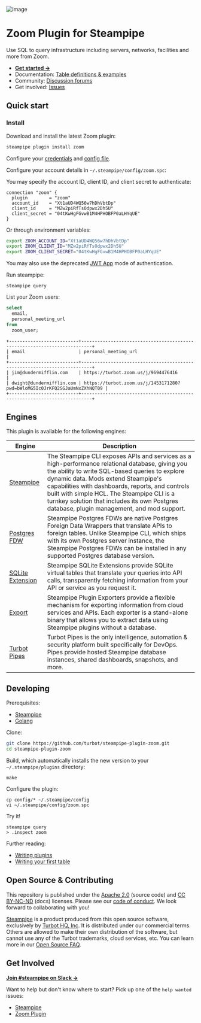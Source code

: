 ![image](https://hub.steampipe.io/images/plugins/turbot/zoom-social-graphic.png)

# Zoom Plugin for Steampipe

Use SQL to query infrastructure including servers, networks, facilities and more from Zoom.

- **[Get started →](https://hub.steampipe.io/plugins/turbot/zoom)**
- Documentation: [Table definitions & examples](https://hub.steampipe.io/plugins/turbot/zoom/tables)
- Community: [Discussion forums](https://github.com/turbot/steampipe/discussions)
- Get involved: [Issues](https://github.com/turbot/steampipe-plugin-zoom/issues)

## Quick start

### Install

Download and install the latest Zoom plugin:

```bash
steampipe plugin install zoom
```

Configure your [credentials](https://hub.steampipe.io/plugins/turbot/zoom#credentials) and [config file](https://hub.steampipe.io/plugins/turbot/zoom#configuration).

Configure your account details in `~/.steampipe/config/zoom.spc`:

You may specify the account ID, client ID, and client secret to authenticate:

```hcl
connection "zoom" {
  plugin        = "zoom"
  account_id    = "Xt1aUD4WQ56w7hDhVbtDp"
  client_id     = "MZw2piRfTsOdpwx2Dh5U"
  client_secret = "04tKwHgFGvwB1M4HPHOBFP0aLHYqUE"
}
```

Or through environment variables:

```sh
export ZOOM_ACCOUNT_ID="Xt1aUD4WQ56w7hDhVbtDp"
export ZOOM_CLIENT_ID="MZw2piRfTsOdpwx2Dh5U"
export ZOOM_CLIENT_SECRET="04tKwHgFGvwB1M4HPHOBFP0aLHYqUE"
```

You may also use the deprecated [JWT App](https://hub.steampipe.io/plugins/turbot/zoom#jwt-application) mode of authentication.

Run steampipe:

```shell
steampipe query
```

List your Zoom users:

```sql
select
  email,
  personal_meeting_url
from
  zoom_user;
```

```
+--------------------------+--------------------------------------------------------------------------+
| email                    | personal_meeting_url                                                     |
+--------------------------+--------------------------------------------------------------------------+
| jim@dundermifflin.com    | https://turbot.zoom.us/j/9694476416                                      |
| dwight@dundermifflin.com | https://turbot.zoom.us/j/1453171280?pwd=bWloMG5Ic0JrKFQ2SGJaUmNxZXhNQT09 |
+--------------------------+--------------------------------------------------------------------------+
```

## Engines

This plugin is available for the following engines:

| Engine        | Description
|---------------|------------------------------------------
| [Steampipe](https://steampipe.io/docs) | The Steampipe CLI exposes APIs and services as a high-performance relational database, giving you the ability to write SQL-based queries to explore dynamic data. Mods extend Steampipe's capabilities with dashboards, reports, and controls built with simple HCL. The Steampipe CLI is a turnkey solution that includes its own Postgres database, plugin management, and mod support.
| [Postgres FDW](https://steampipe.io/docs/steampipe_postgres/overview) | Steampipe Postgres FDWs are native Postgres Foreign Data Wrappers that translate APIs to foreign tables. Unlike Steampipe CLI, which ships with its own Postgres server instance, the Steampipe Postgres FDWs can be installed in any supported Postgres database version.
| [SQLite Extension](https://steampipe.io/docs//steampipe_sqlite/overview) | Steampipe SQLite Extensions provide SQLite virtual tables that translate your queries into API calls, transparently fetching information from your API or service as you request it.
| [Export](https://steampipe.io/docs/steampipe_export/overview) | Steampipe Plugin Exporters provide a flexible mechanism for exporting information from cloud services and APIs. Each exporter is a stand-alone binary that allows you to extract data using Steampipe plugins without a database.
| [Turbot Pipes](https://turbot.com/pipes/docs) | Turbot Pipes is the only intelligence, automation & security platform built specifically for DevOps. Pipes provide hosted Steampipe database instances, shared dashboards, snapshots, and more.

## Developing

Prerequisites:

- [Steampipe](https://steampipe.io/downloads)
- [Golang](https://golang.org/doc/install)

Clone:

```sh
git clone https://github.com/turbot/steampipe-plugin-zoom.git
cd steampipe-plugin-zoom
```

Build, which automatically installs the new version to your `~/.steampipe/plugins` directory:

```
make
```

Configure the plugin:

```
cp config/* ~/.steampipe/config
vi ~/.steampipe/config/zoom.spc
```

Try it!

```
steampipe query
> .inspect zoom
```

Further reading:

- [Writing plugins](https://steampipe.io/docs/develop/writing-plugins)
- [Writing your first table](https://steampipe.io/docs/develop/writing-your-first-table)

## Open Source & Contributing

This repository is published under the [Apache 2.0](https://www.apache.org/licenses/LICENSE-2.0) (source code) and [CC BY-NC-ND](https://creativecommons.org/licenses/by-nc-nd/2.0/) (docs) licenses. Please see our [code of conduct](https://github.com/turbot/.github/blob/main/CODE_OF_CONDUCT.md). We look forward to collaborating with you!

[Steampipe](https://steampipe.io) is a product produced from this open source software, exclusively by [Turbot HQ, Inc](https://turbot.com). It is distributed under our commercial terms. Others are allowed to make their own distribution of the software, but cannot use any of the Turbot trademarks, cloud services, etc. You can learn more in our [Open Source FAQ](https://turbot.com/open-source).

## Get Involved

**[Join #steampipe on Slack →](https://turbot.com/community/join)**

Want to help but don't know where to start? Pick up one of the `help wanted` issues:

- [Steampipe](https://github.com/turbot/steampipe/labels/help%20wanted)
- [Zoom Plugin](https://github.com/turbot/steampipe-plugin-zoom/labels/help%20wanted)
